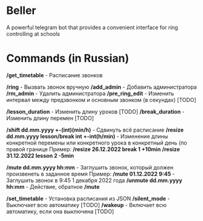 # Beller
A powerful telegram bot that provides a convenient interface for ring controlling at schools

# Commands (in Russian)

**/get_timetable** - Расписание звонков 

**/ring** - Вызвать звонок вручную
**/add_admin** - Добавить администратора
**/rm_admin** - Удалить администратора
**/pre_ring_edit** - Изменить интервал между предзвонком и основным звонком (в секундах) [TODO]

**/lesson_duration** - Изменить длину уроков [TODO]
**/break_duration** - Изменить длину перемен [TODO]

**/shift dd.mm.yyyy +-(int)(min/h)** - Сдвинуть всё расписание
**/resize dd.mm.yyyy lesson/break int +-int(h/min)** - Изменение длины конкретной перемены или конкретного урока в конкретный день (по правой границе
    Пример: **/resize 26.12.2022 break 1 +10min**
            **/resize 31.12.2022 lesson 2 -5min**

**/mute dd.mm.yyyy hh:mm** - Заглушить звонок, который должен произвенеть в заданное время
    Пример: **/mute 01.12.2022 9:45** - Заглушить звонок в 9:45 1 декабря 2022 года
**/unmute dd.mm.yyyy hh:mm** - Действие, обратное **/mute**

**/set_timetable** - Установка расписания из JSON
**/silent_mode** - Выключает всю автоматику [TODO]
**/wakeup** - Включает всю автоматику, если она выключена [TODO]




